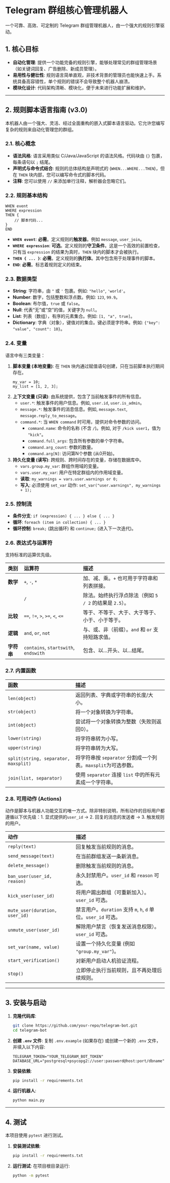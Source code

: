 # Telegram 群组核心管理机器人

一个可靠、高效、可定制的 Telegram 群组管理机器人，由一个强大的规则引擎驱动。

## 1. 核心目标

*   **自动化管理**: 提供一个功能完备的规则引擎，能够处理常见的群组管理场景（如关键词回复、广告删除、新成员管理）。
*   **易用性与健壮性**: 规则语言简单直观，非技术背景的管理员也能快速上手。系统具备高容错性，单个规则的错误不会导致整个机器人崩溃。
*   **模块化设计**: 代码架构清晰、模块化，便于未来进行功能扩展和维护。

---

## 2. 规则脚本语言指南 (v3.0)

本机器人由一个强大、灵活、经过全面重构的嵌入式脚本语言驱动。它允许您编写复杂的规则来自动化管理您的群组。

### 2.1. 核心概念

*   **语法风格**: 语言采用类似 C/Java/JavaScript 的语法风格。代码块由 `{}` 包裹，每条语句以 `;` 结尾。
*   **声明式与命令式结合**: 规则的总体结构是声明式的 (`WHEN...WHERE...THEN`)，但在 `THEN` 块内部，您可以编写命令式的脚本代码。
*   **注释**: 您可以使用 `//` 来添加单行注释，解析器会忽略它们。

### 2.2. 规则基本结构

```
WHEN event
WHERE expression
THEN {
    // 脚本代码...
}
END
```

*   **`WHEN event`**: **必需**。定义规则的**触发器**。例如 `message`, `user_join`。
*   **`WHERE expression`**: **可选**。定义规则的**守卫条件**。这是一个高效的前置检查，只有当 `expression` 的结果为真时，`THEN` 块内的脚本才会被执行。
*   **`THEN { ... }`**: **必需**。定义规则的**执行体**。其中包含用于处理事件的脚本。
*   **`END`**: **必需**。标志着规则定义的结束。

### 2.3. 数据类型

*   **String**: 字符串，由 `"` 或 `'` 包裹。例如: `"hello"`, `'world'`。
*   **Number**: 数字，包括整数和浮点数。例如: `123`, `99.9`。
*   **Boolean**: 布尔值，`true` 或 `false`。
*   **Null**: 代表“无”或“空”的值，关键字为 `null`。
*   **List**: 列表（数组），有序的元素集合。例如: `[1, "a", true]`。
*   **Dictionary**: 字典（对象），键值对的集合。键必须是字符串。例如: `{"key": "value", "count": 10}`。

### 2.4. 变量

语言中有三类变量：

1.  **脚本变量 (本地变量)**: 在 `THEN` 块内通过赋值语句创建，只在当前脚本执行期间存在。
    ```
    my_var = 10;
    my_list = [1, 2, 3];
    ```
2.  **上下文变量 (只读)**: 由系统提供，包含了当前触发事件的所有信息。
    *   `user.*`: 触发事件的用户信息。例如, `user.id`, `user.is_admin`。
    *   `message.*`: 触发事件的消息信息。例如, `message.text`, `message.reply_to_message`。
    *   `command.*`: 当 `WHEN command` 时可用，提供对命令参数的访问。
        *   `command.name`: 命令的名称 (不含 `/`)。例如, 对于 `/kick user1`，值为 `"kick"`。
        *   `command.full_args`: 包含所有参数的单个字符串。
        *   `command.arg_count`: 参数的数量。
        *   `command.arg[N]`: 访问第N个参数 (从0开始)。
3.  **持久化变量 (读写)**: 跨规则、跨时间存在的变量，存储在数据库中。
    *   `vars.group.my_var`: 群组作用域的变量。
    *   `vars.user.my_var`: 用户在特定群组内的作用域变量。
    *   **读取**: `my_warnings = vars.user.warnings or 0;`
    *   **写入**: 必须使用 `set_var` 动作: `set_var("user.warnings", my_warnings + 1);`

### 2.5. 控制流

*   **条件分支**: `if (expression) { ... } else { ... }`
*   **循环**: `foreach (item in collection) { ... }`
*   **循环控制**: `break;` (跳出循环) 和 `continue;` (进入下一次迭代)。

### 2.6. 表达式与运算符

支持标准的运算优先级。

| 类别 | 运算符 | 描述 |
| :--- | :--- | :--- |
| **数学** | `+`, `-`, `*` | 加、减、乘。`+` 也可用于字符串和列表拼接。 |
| | `/` | 除法。始终执行浮点除法（例如 `5 / 2` 的结果是 `2.5`）。 |
| **比较** | `==`, `!=`, `>`, `>=`, `<`, `<=` | 等于、不等于、大于、大于等于、小于、小于等于。 |
| **逻辑** | `and`, `or`, `not` | 与、或、非（前缀）。`and` 和 `or` 支持短路求值。 |
| **字符串** | `contains`, `startswith`, `endswith` | 包含、以...开头、以...结尾。 |

### 2.7. 内置函数

| 函数 | 描述 |
| :--- | :--- |
| `len(object)` | 返回列表、字典或字符串的长度/大小。 |
| `str(object)` | 将一个对象转换为字符串。 |
| `int(object)` | 尝试将一个对象转换为整数（失败则返回0）。 |
| `lower(string)` | 将字符串转为小写。 |
| `upper(string)` | 将字符串转为大写。 |
| `split(string, separator, maxsplit)` | 将字符串按 `separator` 分割成一个列表。`maxsplit`为可选参数。 |
| `join(list, separator)` | 使用 `separator` 连接 `list` 中的所有元素成一个字符串。 |

### 2.8. 可用动作 (Actions)

动作是脚本与机器人功能交互的唯一方式。除非特别说明，所有动作的目标用户都遵循以下优先级：1. 显式提供的`user_id` -> 2. 回复的消息的发送者 -> 3. 触发规则的用户。

| 动作 | 描述 |
| :--- | :--- |
| `reply(text)` | 回复触发当前规则的消息。 |
| `send_message(text)` | 在当前群组发送一条新消息。 |
| `delete_message()` | 删除触发当前规则的消息。 |
| `ban_user(user_id, reason)` | 永久封禁用户。`user_id` 和 `reason` 可选。 |
| `kick_user(user_id)` | 将用户踢出群组（可重新加入）。`user_id` 可选。 |
| `mute_user(duration, user_id)` | 禁言用户。`duration` 支持 `m`, `h`, `d` 单位。`user_id` 可选。 |
| `unmute_user(user_id)` | 解除用户禁言（恢复发送消息权限）。`user_id` 可选。 |
| `set_var(name, value)` | 设置一个持久化变量 (例如 `"group.my_var"`)。 |
| `start_verification()` | 对新用户启动人机验证流程。 |
| `stop()` | 立即停止执行当前规则，且不再处理后续规则。 |

---

## 3. 安装与启动

1.  **克隆代码库**:
    ```bash
    git clone https://github.com/your-repo/telegram-bot.git
    cd telegram-bot
    ```
2.  **创建 `.env` 文件**:
    复制 `.env.example` (如果存在) 或创建一个新的 `.env` 文件，并填入以下内容:
    ```
    TELEGRAM_TOKEN="YOUR_TELEGRAM_BOT_TOKEN"
    DATABASE_URL="postgresql+psycopg2://user:password@host:port/dbname"
    ```
3.  **安装依赖**:
    ```bash
    pip install -r requirements.txt
    ```
4.  **运行机器人**:
    ```bash
    python main.py
    ```

---

## 4. 测试

本项目使用 `pytest` 进行测试。

1.  **安装测试依赖**:
    ```bash
    pip install -r requirements.txt
    ```
2.  **运行测试**:
    在项目根目录运行:
    ```bash
    python -m pytest
    ```
